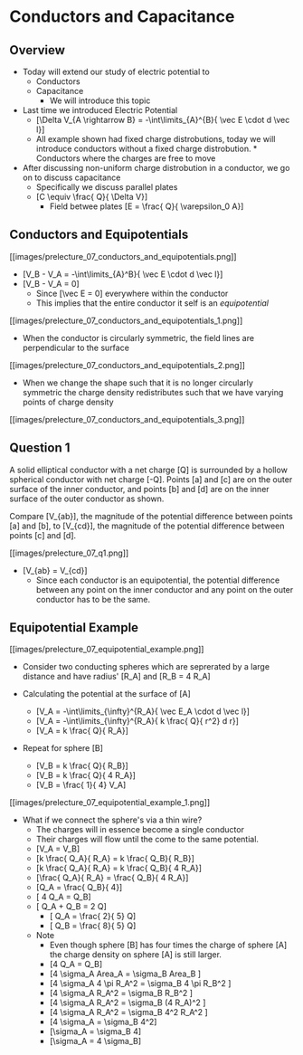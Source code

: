 # Conductors and Capacitance

## Overview

* Today will extend our study of electric potential to
  * Conductors
  * Capacitance
      * We will introduce this topic
* Last time we introduced Electric Potential
  * \[\Delta V_{A \rightarrow B} = -\int\limits_{A}^{B}{ \vec E \cdot d \vec l}\]
  * All example shown had fixed charge distrobutions, today we will 
    introduce conductors without a fixed charge distrobution.
        * Conductors where the charges are free to move
* After discussing non-uniform charge distrobution in a conductor, we go on to discuss capacitance
  * Specifically we discuss parallel plates 
  * \[C \equiv \frac{ Q}{ \Delta V}\]
    * Field betwee plates \[E = \frac{ Q}{ \varepsilon_0 A}\]

## Conductors and Equipotentials
[[images/prelecture_07_conductors_and_equipotentials.png]]

* \[V_B - V_A = -\int\limits_{A}^B}{ \vec E \cdot d \vec l}\]
* \[V_B - V_A = 0\]
  * Since \[\vec E = 0\] everywhere within the conductor
  * This implies that the entire conductor it self is an _equipotential_

[[images/prelecture_07_conductors_and_equipotentials_1.png]]
* When the conductor is circularly symmetric, the field lines are perpendicular to the surface

[[images/prelecture_07_conductors_and_equipotentials_2.png]]
* When we change the shape such that it is no longer circularly symmetric the charge
density redistributes such that we have varying points of charge density

[[images/prelecture_07_conductors_and_equipotentials_3.png]]

## Question 1

A solid elliptical conductor with a net charge \[Q\] is surrounded by 
a hollow spherical conductor with net charge \[-Q\]. Points \[a\] and \[c\] 
are on the outer surface of the inner conductor, and points \[b\] and \[d\] 
are on the inner surface of the outer conductor as shown.

Compare \[V_{ab}\], the magnitude of the potential difference between 
points \[a\] and \[b\], to \[V_{cd}\], the magnitude of the potential 
difference between points \[c\] and \[d\].

[[images/prelecture_07_q1.png]]

* \[V_{ab} = V_{cd}\]
  * Since each conductor is an equipotential, the potential difference 
    between any point on the inner conductor and any point on the outer 
    conductor has to be the same.

## Equipotential Example
[[images/prelecture_07_equipotential_example.png]]
* Consider two conducting spheres which are seprerated by a large distance
  and have radius' \[R_A\] and \[R_B = 4 R_A\] 

* Calculating the potential at the surface of \[A\]
  * \[V_A = -\int\limits_{\infty}^{R_A}{ \vec E_A \cdot d \vec l}\]
  * \[V_A = -\int\limits_{\infty}^{R_A}{ k \frac{ Q}{ r^2} d r}\]
  * \[V_A = k \frac{ Q}{ R_A}\]
* Repeat for sphere \[B\]
  * \[V_B = k \frac{ Q}{ R_B}\]
  * \[V_B = k \frac{ Q}{ 4 R_A}\]
  * \[V_B = \frac{ 1}{ 4} V_A\]

[[images/prelecture_07_equipotential_example_1.png]]
* What if we connect the sphere's via a thin wire?
  * The charges will in essence become a single conductor
  * Their charges will flow until the come to the same potential.
  * \[V_A = V_B\]
  * \[k \frac{ Q_A}{ R_A} = k \frac{ Q_B}{ R_B}\]
  * \[k \frac{ Q_A}{ R_A} = k \frac{ Q_B}{ 4 R_A}\]
  * \[\frac{ Q_A}{ R_A} = \frac{ Q_B}{ 4 R_A}\]
  * \[Q_A = \frac{ Q_B}{ 4}\]
  * \[ 4 Q_A = Q_B\]
  * \[ Q_A + Q_B = 2 Q\]
      * \[ Q_A = \frac{ 2}{ 5} Q\]
      * \[ Q_B = \frac{ 8}{ 5} Q\]
  * Note
      * Even though sphere \[B\] has four times the charge of sphere \[A\]
        the charge density on sphere \[A\] is still larger.
      * \[4 Q_A = Q_B\]
      * \[4 \sigma_A Area_A = \sigma_B Area_B \]
      * \[4 \sigma_A 4 \pi R_A^2 = \sigma_B 4 \pi R_B^2 \]
      * \[4 \sigma_A R_A^2 = \sigma_B R_B^2 \]
      * \[4 \sigma_A R_A^2 = \sigma_B (4 R_A)^2 \]
      * \[4 \sigma_A R_A^2 = \sigma_B 4^2 R_A^2 \]
      * \[4 \sigma_A = \sigma_B 4^2\]
      * \[\sigma_A = \sigma_B 4\]
      * \[\sigma_A = 4 \sigma_B\]
